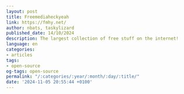 ```yaml
---
layout: post
title: Freemediaheckyeah
link: https://fmhy.net/
author: nbats, taskylizard
published_date: 14/10/2024
description: The largest collection of free stuff on the internet!
language: en
categories:
- articles
tags:
- open-source
og-tags: open-source
permalink: "/:categories/:year/:month/:day/:title/"
date: '2024-11-05 20:55:44 +0100'
---
```

